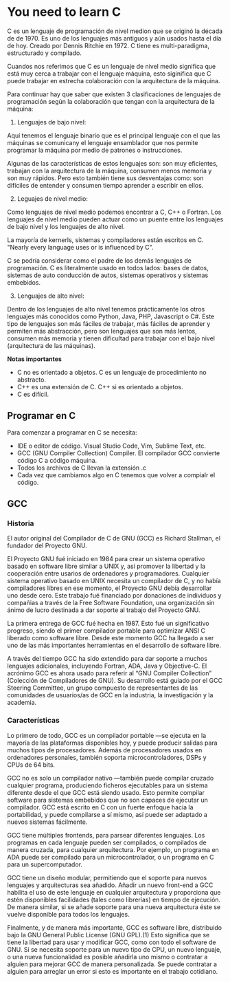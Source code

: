 # You need to learn C

C es un lenguaje de programación de nivel medion que se originó la década de de 1970. Es uno de los lenguajes más antiguos y aún usados hasta el día de hoy. Creado por Dennis Ritchie en 1972. C tiene es multi-paradigma, estructurado y compilado.

Cuandos nos referimos que C es un lenguaje de nivel medio significa que está muy cerca a trabajar con el lenguaje máquina, esto siginifica que C puede trabajar en estrecha colaboración con la arquitectura de la máquina.

Para continuar hay que saber que existen 3 clasificaciones de lenguajes de programación según la colaboración que tengan con la arquitectura de la máquina:

1. Lenguajes de bajo nivel:

Aquí tenemos el lenguaje binario que es el principal lenguaje con el que las máquinas se comunicany el lenguaje ensamblador que nos permite programar la máquina por medio de patrones o instrucciones.

Algunas de las características de estos lenguajes son: son muy eficientes, trabajan con la arquitectura de la máquina, consumen menos memoria y son muy rápidos. Pero esto también tiene sus desventajas como: son difíciles de entender y consumen tiempo aprender a escribir en ellos.

2. Leguajes de nivel medio:

Como lenguajes de nivel medio podemos encontrar a C, C++ o Fortran. Los lenguajes de nivel medio pueden actuar como un puente entre los lenguajes de bajo nivel y los lenguajes de alto nivel.

La mayoría de kernerls, sistemas y compiladores están escritos en C. "Nearly every language uses or is influenced by C".

C se podría considerar como el padre de los demás lenguajes de programación. C es literalmente usado en todos lados: bases de datos, sistemas de auto conducción de autos, sistemas operativos y sistemas embebidos.

3. Lenguajes de alto nivel:

Dentro de los lenguajes de alto nivel tenemos prácticamente los otros lenguajes más conocidos como Python, Java, PHP, Javascript o C#. Este tipo de lenguajes son más fáciles de trabajar, más fáciles de aprender y permiten más abstracción, pero son lenguajes que son más lentos, consumen más memoria y tienen dificultad para trabajar con el bajo nivel (arquitectura de las máquinas).

**Notas importantes**

- C no es orientado a objetos. C es un lenguaje de procedimiento no abstracto.
- C++ es una extensión de C. C++ si es orientado a objetos.
- C es difícil.

## Programar en C

Para comenzar a programar en C se necesita:

- IDE o editor de código. Visual Studio Code, Vim, Sublime Text, etc.
- GCC (GNU Compiler Collection) Compiler. El compilador GCC convierte código C a código máquina.
- Todos los archivos de C llevan la extensión .c
- Cada vez que cambiamos algo en C tenemos que volver a compialr el código.

## GCC

### Historia

El autor original del Compilador de C de GNU (GCC) es Richard Stallman, el fundador del Proyecto GNU.

El Proyecto GNU fué iniciado en 1984 para crear un sistema operativo basado en software libre similar a UNIX y, así promover la libertad y la cooperación entre usarios de ordenadores y programadores. Cualquier sistema operativo basado en UNIX necesita un compilador de C, y no había compiladores libres en ese momento, el Proyecto GNU debía desarrollar uno desde cero. Este trabajo fué financiado por donaciones de individuos y compañias a través de la Free Software Foundation, una organización sin ánimo de lucro destinada a dar soporte al trabajo del Proyecto GNU.

La primera entrega de GCC fué hecha en 1987. Esto fué un significativo progreso, siendo el primer compilador portable para optimizar ANSI C liberado como software libre. Desde este momento GCC ha llegado a ser uno de las más importantes herramientas en el desarrollo de software libre.

A través del tiempo GCC ha sido extendido para dar soporte a muchos lenguajes adicionales, incluyendo Fortran, ADA, Java y Objective-C. El acrónimo GCC es ahora usado para referir al “GNU Compiler Collection” (Colección de Compiladores de GNU). Su desarrollo está guiado por el GCC Steering Committee, un grupo compuesto de representantes de las comunidades de usuarios/as de GCC en la industria, la investigación y la academia.

### Características

Lo primero de todo, GCC es un compilador portable —se ejecuta en la mayoría de las plataformas disponibles hoy, y puede producir salidas para muchos tipos de procesadores. Además de procesadores usados en ordenadores personales, también soporta microcontroladores, DSPs y CPUs de 64 bits.

GCC no es solo un compilador nativo —también puede compilar cruzado cualquier programa, produciendo ficheros ejecutables para un sistema diferente desde el que GCC está siendo usado. Esto permite compilar software para sistemas embebidos que no son capaces de ejecutar un compilador. GCC está escrito en C con un fuerte enfoque hacia la portabilidad, y puede compilarse a sí mismo, así puede ser adaptado a nuevos sistemas fácilmente.

GCC tiene múltiples frontends, para parsear diferentes lenguajes. Los programas en cada lenguaje pueden ser compilados, o compilados de manera cruzada, para cualquier arquitectura. Por ejemplo, un programa en ADA puede ser compilado para un microcontrolador, o un programa en C para un supercomputador.

GCC tiene un diseño modular, permitiendo que el soporte para nuevos lenguajes y arquitecturas sea añadido. Añadir un nuevo front-end a GCC habilita el uso de este lenguaje en cualquier arquitectura y proporciona que estén disponibles facilidades (tales como librerías) en tiempo de ejecución. De manera similar, si se añade soporte para una nueva arquitectura éste se vuelve disponible para todos los lenguajes.

Finalmente, y de manera más importante, GCC es software libre, distribuido bajo la GNU General Public License (GNU GPL).(1) Esto significa que se tiene la libertad para usar y modificar GCC, como con todo el software de GNU. Si se necesita soporte para un nuevo tipo de CPU, un nuevo lenguaje, o una nueva funcionalidad es posible añadirla uno mismo o contratar a alguien para mejorar GCC de manera personalizada. Se puede contratar a alguien para arreglar un error si esto es importante en el trabajo cotidiano.
